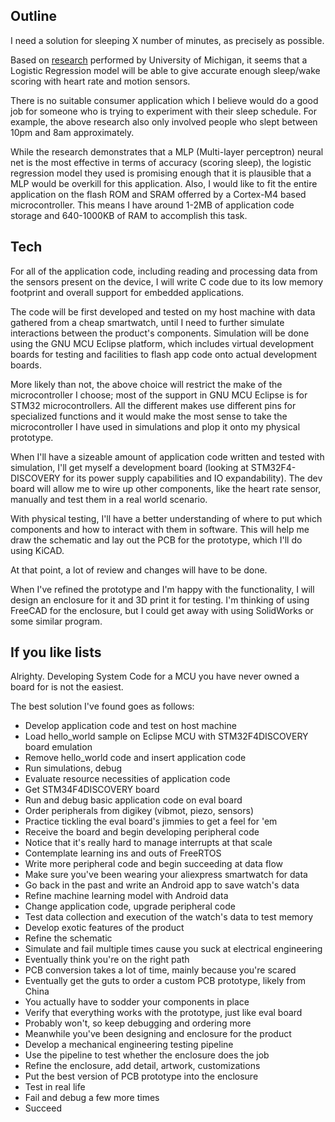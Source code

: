 ## Outline

I need a solution for sleeping X number of minutes, as precisely as 
possible.

Based on [research](https://academic.oup.com/sleep/article/42/12/zsz180/5549536) performed by University of Michigan, it seems that a 
Logistic Regression model will be able to give accurate enough 
sleep/wake scoring with heart rate and motion sensors.

There is no suitable consumer application which I believe would do a 
good job for someone who is trying to experiment with their sleep 
schedule. For example, the above research also only involved people who 
slept between 10pm and 8am approximately.

While the research demonstrates that a MLP (Multi-layer perceptron) 
neural net is the most effective in terms of accuracy (scoring sleep), 
the logistic regression model they used is promising enough that it is 
plausible that a MLP would be overkill for this application.
	Also, I would like to fit the entire application on the flash ROM and 
SRAM offerred by a Cortex-M4 based microcontroller. This means I have 
around 1-2MB of application code storage and 640-1000KB of RAM to 
accomplish this task.

## Tech

For all of the application code, including reading and processing data 
from the sensors present on the device, I will write C code due to its 
low memory footprint and overall support for embedded applications.

The code will be first developed and tested on my host machine with data 
gathered from a cheap smartwatch, until I need to further simulate 
interactions between the product's components. Simulation will be done 
using the GNU MCU Eclipse platform, which includes virtual development 
boards for testing and facilities to flash app code onto actual 
development boards.

More likely than not, the above choice will restrict the make of the 
microcontroller I choose; most of the support in GNU MCU Eclipse is for 
STM32 microcontrollers. All the different makes use different pins for 
specialized functions and it would make the most sense to take the 
microcontroller I have used in simulations and plop it onto my physical 
prototype.

When I'll have a sizeable amount of application code written and tested 
with simulation, I'll get myself a development board (looking at 
STM32F4-DISCOVERY for its power supply capabilities and IO 
expandability). The dev board will allow me to wire up other components, 
like the heart rate sensor, manually and test them in a real world 
scenario.

With physical testing, I'll have a better understanding of where to put 
which components and how to interact with them in software. This will 
help me draw the schematic and lay out the PCB for the prototype, which 
I'll do using KiCAD.

At that point, a lot of review and changes will have to be done.

When I've refined the prototype and I'm happy with the functionality, I 
will design an enclosure for it and 3D print it for testing. I'm 
thinking of using FreeCAD for the enclosure, but I could get away with 
using SolidWorks or some similar program.

## If you like lists

Alrighty. Developing System Code for a MCU you have never owned a board 
for is not the easiest.

The best solution I've found goes as follows:
 - Develop application code and test on host machine
 - Load hello_world sample on Eclipse MCU with STM32F4DISCOVERY board emulation
 - Remove hello_world code and insert application code
 - Run simulations, debug
 - Evaluate resource necessities of application code
 - Get STM34F4DISCOVERY board
 - Run and debug basic application code on eval board
 - Order peripherals from digikey (vibmot, piezo, sensors)
 - Practice tickling the eval board's jimmies to get a feel for 'em
 - Receive the board and begin developing peripheral code
 - Notice that it's really hard to manage interrupts at that scale
 - Contemplate learning ins and outs of FreeRTOS
 - Write more peripheral code and begin succeeding at data flow
 - Make sure you've been wearing your aliexpress smartwatch for data
 - Go back in the past and write an Android app to save watch's data
 - Refine machine learning model with Android data
 - Change application code, upgrade peripheral code
 - Test data collection and execution of the watch's data to test memory
 - Develop exotic features of the product
 - Refine the schematic
 - Simulate and fail multiple times cause you suck at electrical engineering
 - Eventually think you're on the right path
 - PCB conversion takes a lot of time, mainly because you're scared
 - Eventually get the guts to order a custom PCB prototype, likely from China
 - You actually have to sodder your components in place
 - Verify that everything works with the prototype, just like eval board
 - Probably won't, so keep debugging and ordering more
 - Meanwhile you've been designing and enclosure for the product
 - Develop a mechanical engineering testing pipeline
 - Use the pipeline to test whether the enclosure does the job
 - Refine the enclosure, add detail, artwork, customizations
 - Put the best version of PCB prototype into the enclosure
 - Test in real life
 - Fail and debug a few more times
 - Succeed
